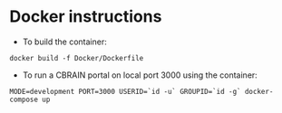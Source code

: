 # Docker instructions

* To build the container:
```
docker build -f Docker/Dockerfile
```

* To run a CBRAIN portal on local port 3000 using the container:
```
MODE=development PORT=3000 USERID=`id -u` GROUPID=`id -g` docker-compose up
```
